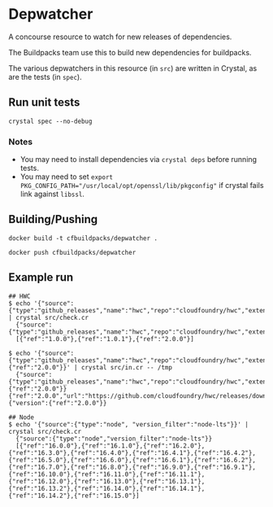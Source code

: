 # Depwatcher

A concourse resource to watch for new releases of dependencies.

The Buildpacks team use this to build new dependencies for buildpacks.

The various depwatchers in this resource (in `src`) are written in Crystal, as are the tests (in `spec`).

## Run unit tests

`crystal spec --no-debug`

### Notes

- You may need to install dependencies via `crystal deps` before running tests.
- You may need to set `export PKG_CONFIG_PATH="/usr/local/opt/openssl/lib/pkgconfig"` if crystal fails link against `libssl`.

## Building/Pushing

`docker build -t cfbuildpacks/depwatcher .`

`docker push cfbuildpacks/depwatcher`

## Example run

```
## HWC
$ echo '{"source":{"type":"github_releases","name":"hwc","repo":"cloudfoundry/hwc","extension":"exe"}}' | crystal src/check.cr
  {"source":{"type":"github_releases","name":"hwc","repo":"cloudfoundry/hwc","extension":"exe"}}
  [{"ref":"1.0.0"},{"ref":"1.0.1"},{"ref":"2.0.0"}]

$ echo '{"source":{"type":"github_releases","name":"hwc","repo":"cloudfoundry/hwc","extension":"exe"},"version":{"ref":"2.0.0"}}' | crystal src/in.cr -- /tmp
  {"source":{"type":"github_releases","name":"hwc","repo":"cloudfoundry/hwc","extension":"exe"},"version":{"ref":"2.0.0"}}
{"ref":"2.0.0","url":"https://github.com/cloudfoundry/hwc/releases/download/2.0.0/hwc.exe","sha256":"1bad9c61262702404653f4d043d79082e8a181ee33e2c1e11db3eb346e7fcd33"}
{"version":{"ref":"2.0.0"}}

## Node
$ echo '{"source":{"type":"node", "version_filter":"node-lts"}}' | crystal src/check.cr
  {"source":{"type":"node","version_filter":"node-lts"}}
  [{"ref":"16.0.0"},{"ref":"16.1.0"},{"ref":"16.2.0"},{"ref":"16.3.0"},{"ref":"16.4.0"},{"ref":"16.4.1"},{"ref":"16.4.2"},{"ref":"16.5.0"},{"ref":"16.6.0"},{"ref":"16.6.1"},{"ref":"16.6.2"},{"ref":"16.7.0"},{"ref":"16.8.0"},{"ref":"16.9.0"},{"ref":"16.9.1"},{"ref":"16.10.0"},{"ref":"16.11.0"},{"ref":"16.11.1"},{"ref":"16.12.0"},{"ref":"16.13.0"},{"ref":"16.13.1"},{"ref":"16.13.2"},{"ref":"16.14.0"},{"ref":"16.14.1"},{"ref":"16.14.2"},{"ref":"16.15.0"}]
```
